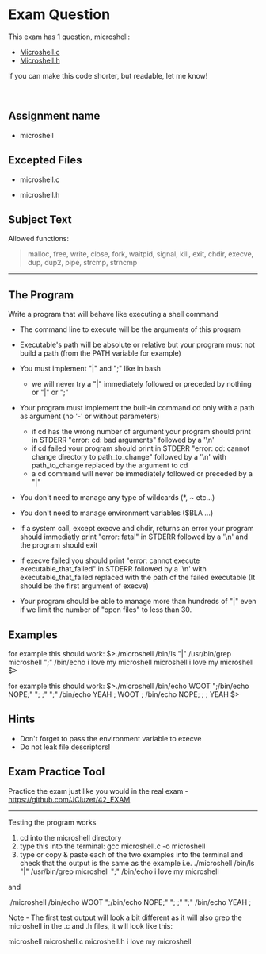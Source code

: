 # Exam Question

This exam has 1 question, microshell:

- [Microshell.c](https://github.com/ms-laki/exam04/blob/main/microshell.c)
- [Microshell.h](https://github.com/ms-laki/exam04/blob/main/microshell.h)

if you can make this code shorter, but readable, let me know!

<br>

## Assignment name

- microshell

## Excepted Files

- microshell.c

- microshell.h

## Subject Text

Allowed functions: 

> malloc, free, write, close, fork, waitpid, signal, kill, exit, chdir, execve, dup, dup2, pipe, strcmp, strncmp

---------------------------------------------------------------------------
## The Program
Write a program that will behave like executing a shell command

- The command line to execute will be the arguments of this program

- Executable's path will be absolute or relative but your program must not build a path (from the PATH variable for example)

- You must implement "|" and ";" like in bash
	- we will never try a "|" immediately followed or preceded by nothing or "|" or ";"

- Your program must implement the built-in command cd only with a path as argument (no '-' or without parameters)
	- if cd has the wrong number of argument your program should print in STDERR "error: cd: bad arguments" followed by a '\n'
	- if cd failed your program should print in STDERR "error: cd: cannot change directory to path_to_change" followed by a '\n' with path_to_change replaced by the argument to cd
	- a cd command will never be immediately followed or preceded by a "|"

- You don't need to manage any type of wildcards (*, ~ etc...)

- You don't need to manage environment variables ($BLA ...)

- If a system call, except execve and chdir, returns an error your program should immediatly print "error: fatal" in STDERR followed by a '\n' and the program should exit

- If execve failed you should print "error: cannot execute executable_that_failed" in STDERR followed by a '\n' with executable_that_failed replaced with the path of the failed executable (It should be the first argument of execve)

- Your program should be able to manage more than hundreds of "|" even if we limit the number of "open files" to less than 30.

## Examples

for example this should work:
$>./microshell /bin/ls "|" /usr/bin/grep microshell ";" /bin/echo i love my microshell
microshell
i love my microshell
$>

for example this should work:
$>./microshell /bin/echo WOOT ";/bin/echo NOPE;" "; ;" ";" /bin/echo YEAH ;
WOOT ; /bin/echo NOPE; ; ; 
YEAH
$>

## Hints
- Don't forget to pass the environment variable to execve
- Do not leak file descriptors!

## Exam Practice Tool

Practice the exam just like you would in the real exam - https://github.com/JCluzet/42_EXAM

---------------------------------------------
Testing the program works
1) cd into the microshell directory
2) type this into the terminal: gcc microshell.c -o microshell
3) type or copy & paste each of the two examples into the terminal and check that the output is the same as the example 
i.e. 
./microshell /bin/ls "|" /usr/bin/grep microshell ";" /bin/echo i love my microshell

and

./microshell /bin/echo WOOT ";/bin/echo NOPE;" "; ;" ";" /bin/echo YEAH ;

Note - The first test output will look a bit different as it will also grep the microshell in the .c and .h files, it will look like this:

microshell
microshell.c
microshell.h
i love my microshell
